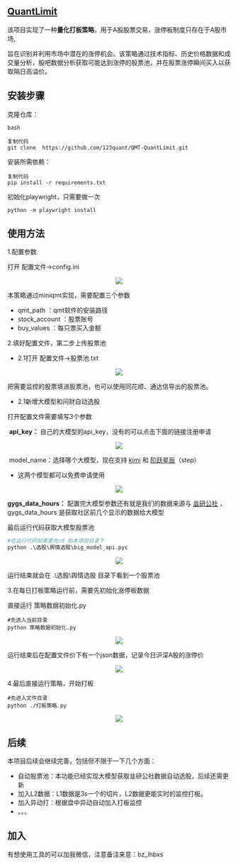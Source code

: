 ## **[QuantLimit](https://github.com/123quant/QuantLimit)**

该项目实现了一种**量化打板策略**，用于A股股票交易，涨停板制度只存在于A股市场,

旨在识别并利用市场中潜在的涨停机会。该策略通过技术指标、历史价格数据和成交量分析，股吧数据分析获取可能达到涨停的股票池，并在股票涨停瞬间买入以获取隔日高溢价。

## 安装步骤

克隆仓库：

```
bash

复制代码
git clone  https://github.com/123quant/QMT-QuantLimit.git
```

安装所需依赖：

```
复制代码
pip install -r requirements.txt
```

初始化playwright，只需要做一次

```
python -m playwright install
```



## 使用方法

1.配置参数

打开 配置文件->config.ini

<p align="center">
  <img src="assets/images/image-20241219085031486.png" />
</p>

本策略通过miniqmt实现，需要配置三个参数

- qmt_path ：qmt软件的安装路径
- stock_account ：股票账号
- buy_values ：每只票买入金额

2.填好配置文件，第二步上传股票池

- 2.1打开 配置文件->股票池.txt

<p align="center">
  <img src="assets/images/image-20241219085524214.png" />
</p>


把需要监控的股票填进股票池，也可以使用同花顺、通达信导出的股票池。



- 2.1新增大模型和问财自动选股



打开配置文件需要填写3个参数

​	**api_key：** 自己的大模型的api_key，没有的可以点击下面的链接注册申请

<p align="center">
  <img src="assets/images/api_key.png" />
</p>


​	model_name：选择哪个大模型，现在支持 [kimi]( https://platform.moonshot.cn/)  和  [阶跃星辰]( https://platform.stepfun.com/)（step）

- 这两个模型都可以免费申请使用

<p align="center">
  <img src="assets/images/big_model_config.png" />
</p>

**gygs_data_hours：**  配置完大模型参数还有就是我们的数据来源与 [韭研公社](https://www.jiuyangongshe.com/) ，gygs_data_hours 是获取社区前几个显示的数据给大模型

最后运行代码获取大模型股票池

```python
#在运行代码前需要先cd 到本项目目录下
python .\选股\舆情选股\big_model_api.pyc
```

<p align="center">
  <img src="assets/images/big_model_stock_poll.png" />
</p>

运行结束就会在 .\选股\舆情选股 目录下看到一个股票池



3.在每日打板策略运行前，需要先初始化涨停板数据

直接运行    策略数据初始化.py

```
#先进入当前目录
python 策略数据初始化.py
```

<p align="center">
  <img src="assets/images/image-20241219085756431.png" />
</p>

运行结束后在配置文件价下有一个json数据，记录今日沪深A股的涨停价

<p align="center">
  <img src="assets/images/image-20241219085910444.png" />
</p>

4.最后直接运行策略，开始打板

```
#先进入文件目录
python ./打板策略.py
```

<p align="center">
  <img src="assets/images/image-20241219090049748.png" />
</p>


## 后续

本项目后续会继续完善，包括但不限于一下几个方面：

- 自动股票池：本功能已经实现大模型获取韭研公社数据自动选股，后续还需更新
- 加入L2数据：L1数据是3s一个的切片，L2数据更能实时的监控打板。
- 加入异动打：根据盘中异动自动加入打板监控
- 。。。
## 加入
有想使用工具的可以加我微信，注意备注来意：bz_lhbxs
